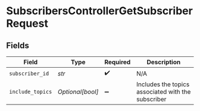 # SubscribersControllerGetSubscriberRequest


## Fields

| Field                                              | Type                                               | Required                                           | Description                                        |
| -------------------------------------------------- | -------------------------------------------------- | -------------------------------------------------- | -------------------------------------------------- |
| `subscriber_id`                                    | *str*                                              | :heavy_check_mark:                                 | N/A                                                |
| `include_topics`                                   | *Optional[bool]*                                   | :heavy_minus_sign:                                 | Includes the topics associated with the subscriber |